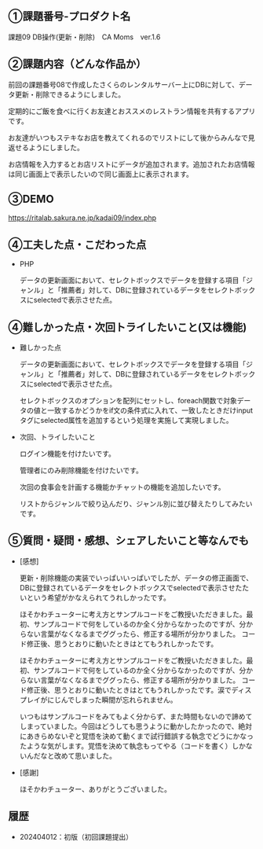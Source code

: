 ## ①課題番号-プロダクト名
課題09 DB操作(更新・削除)　CA Moms　ver.1.6

## ②課題内容（どんな作品か）
前回の課題番号08で作成したさくらのレンタルサーバー上にDBに対して、データ更新・削除できるようにしました。

定期的にご飯を食べに行くお友達とおススメのレストラン情報を共有するアプリです。

お友達がいつもステキなお店を教えてくれるのでリストにして後からみんなで見返せるようにしました。

お店情報を入力するとお店リストにデータが追加されます。追加されたお店情報は同じ画面上で表示したいので同じ画面上に表示されます。

## ③DEMO
https://ritalab.sakura.ne.jp/kadai09/index.php

## ④工夫した点・こだわった点
- PHP

  データの更新画面において、セレクトボックスでデータを登録する項目「ジャンル」と「推薦者」対して、DBに登録されているデータをセレクトボックスにselectedで表示させた点。
 

## ④難しかった点・次回トライしたいこと(又は機能)
- 難しかった点

  データの更新画面において、セレクトボックスでデータを登録する項目「ジャンル」と「推薦者」対して、DBに登録されているデータをセレクトボックスにselectedで表示させた点。


  セレクトボックスのオプションを配列にセットし、foreach関数で対象データの値と一致するかどうかをif文の条件式に入れて、一致したときだけinputタグにselected属性を追加するという処理を実施して実現しました。


- 次回、トライしたいこと

  ログイン機能を付けたいです。

  管理者にのみ削除機能を付けたいです。

  次回の食事会を計画する機能かチャットの機能を追加したいです。

  リストからジャンルで絞り込んだり、ジャンル別に並び替えたりしてみたいです。

 
## ⑤質問・疑問・感想、シェアしたいこと等なんでも
- [感想]

  更新・削除機能の実装でいっぱいいっぱいでしたが、データの修正画面で、DBに登録されているデータをセレクトボックスでselectedで表示させたたいという希望がかなえられてうれしかったです。


  ほそかわチューターに考え方とサンプルコードをご教授いただきました。最初、サンプルコードで何をしているのか全く分からなかったのですが、分からない言葉がなくなるまでググったら、修正する場所が分かりました。
  コード修正後、思うとおりに動いたときはとてもうれしかったです。
  

  ほそかわチューターに考え方とサンプルコードをご教授いただきました。最初、サンプルコードで何をしているのか全く分からなかったのですが、分からない言葉がなくなるまでググったら、修正する場所が分かりました。
  コード修正後、思うとおりに動いたときはとてもうれしかったです。涙でディスプレイがにじんでしまった瞬間が忘れられません。
  

  いつもはサンプルコードをみてもよく分からず、また時間もないので諦めてしまっていました。今回はどうしても思うように動かしたかったので、絶対にあきらめないぞと覚悟を決めて動くまで試行錯誤する執念でどうにかなったような気がします。覚悟を決めて執念もってやる（コードを書く）しかないんだなと改めて思いました。
  

- [感謝]

  ほそかわチューター、ありがとうございました。
 
  
## 履歴
- 202404012：初版（初回課題提出）
